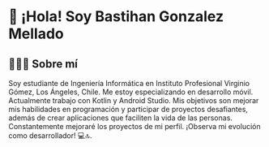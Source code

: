 # 👋 ¡Hola! Soy Bastihan Gonzalez Mellado

## 👨🏻‍💻 Sobre mí
Soy estudiante de Ingeniería Informática en Instituto Profesional Virginio Gómez, Los Ángeles, Chile. Me estoy especializando en desarrollo móvil. Actualmente trabajo con Kotlin y Android Studio. Mis objetivos son mejorar mis habilidades en programación y participar de proyectos desafiantes, además de crear aplicaciones que faciliten la vida de las personas. Constantemente mejoraré los proyectos de mi perfil. ¡Observa mi evolución como desarrollador! 💻🔝.
